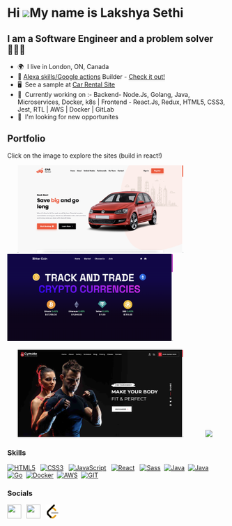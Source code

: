 Hi ![](https://user-images.githubusercontent.com/18350557/176309783-0785949b-9127-417c-8b55-ab5a4333674e.gif)My name is **Lakshya Sethi**
========================================================================================================================================

I am a Software Engineer and a problem solver 🧑🏻‍💻 
--------------------------

*   🌍  I live in London, ON, Canada
*   💬  [Alexa skills/Google actions](https://appperf.shirkalab.io/us/editor/larkish-lakshya-s-apps) Builder - [Check it out!](https://www.amazon.co.uk/Sleeping-Sounds-Relax-Study-Meditate/dp/B0795B4MG1)
*   🖥️  See a sample at <a target="_blank" rel="noreferrer" href='https://lakshyamcs16.github.io/car-rental-app/'>Car Rental Site</a>
*   🧠  Currently working on :- Backend- Node.Js, Golang, Java, Microservices, Docker, k8s | Frontend - React.Js, Redux, HTML5, CSS3, Jest, RTL | AWS | Docker | GitLab
*   👀  I'm looking for new opportunites

Portfolio
----------

Click on the image to explore the sites (build in react!)
<div style="display: flex">
 <div style="display: block">
  &nbsp; &nbsp; &nbsp; <a href="https://lakshyamcs16.github.io/car-rental-app/" target="_blank" style="cursor: pointer;"><img height="200" src="https://raw.githubusercontent.com/lakshyamcs16/lakshyamcs16/main/carental.png"/></a>
  &nbsp; &nbsp; &nbsp; &nbsp; &nbsp; &nbsp; <a target="_blank" href="https://lakshyamcs16.github.io/bitter-coin/" style="cursor: pointer;"> <img height="200" src="https://raw.githubusercontent.com/lakshyamcs16/lakshyamcs16/main/bittercoin.png"/></a>
  <br><br>
  &nbsp; &nbsp; &nbsp; <a target="_blank" href="https://lakshyamcs16.github.io/fitness2for7/" style="cursor: pointer;"><img height="200" src="https://raw.githubusercontent.com/lakshyamcs16/lakshyamcs16/main/fitness247.png"/></a>
  &nbsp; &nbsp; &nbsp; &nbsp; &nbsp; &nbsp; <a target="_blank" href="https://lakshyamcs16.github.io/ecommerce-site/" style="cursor: pointer;"><img height="200" src="https://raw.githubusercontent.com/lakshyamcs16/lakshyamcs16/main/ecommerce.png"/></a>
 </div>
</div>

### Skills
<p align="left">
<a href="https://developer.mozilla.org/en-US/docs/Glossary/HTML5" target="_blank" rel="noreferrer"><img src="https://raw.githubusercontent.com/danielcranney/readme-generator/main/public/icons/skills/html5-colored.svg" width="36" height="36" alt="HTML5" /></a> &nbsp;
<a href="https://www.w3.org/TR/CSS/#css" target="_blank" rel="noreferrer"><img src="https://raw.githubusercontent.com/danielcranney/readme-generator/main/public/icons/skills/css3-colored.svg" width="36" height="36" alt="CSS3" /></a> &nbsp;
 <a href="https://developer.mozilla.org/en-US/docs/Web/JavaScript" target="_blank" rel="noreferrer"><img src="https://raw.githubusercontent.com/danielcranney/readme-generator/main/public/icons/skills/javascript-colored.svg" width="36" height="36" alt="JavaScript" /></a> &nbsp;
<a href="https://reactjs.org/" target="_blank" rel="noreferrer"><img src="https://raw.githubusercontent.com/danielcranney/readme-generator/main/public/icons/skills/react-colored.svg" width="36" height="36" alt="React" /></a> &nbsp; <a href="https://sass-lang.com/" target="_blank" rel="noreferrer"><img src="https://raw.githubusercontent.com/danielcranney/readme-generator/main/public/icons/skills/sass-colored.svg" width="36" height="36" alt="Sass" /></a>&nbsp;
  <a href="https://java.com/" target="_blank" rel="noreferrer"><img src="https://raw.githubusercontent.com/danielcranney/readme-generator/main/public/icons/skills/java-colored.svg" width="36" height="36" alt="Java" /></a>&nbsp;
  <a href="https://www.typescriptlang.org/" target="_blank" rel="noreferrer"><img src="https://raw.githubusercontent.com/danielcranney/readme-generator/main/public/icons/skills/typescript-colored.svg" width="36" height="36" alt="Java" /></a>&nbsp;
   <a href="https://www.go.dev/" target="_blank" rel="noreferrer"><img src="https://raw.githubusercontent.com/danielcranney/readme-generator/main/public/icons/skills/go-colored.svg" width="36" height="36" alt="Go" /></a>&nbsp;
    <a href="https://www.docker.com/" target="_blank" rel="noreferrer"><img src="https://raw.githubusercontent.com/danielcranney/readme-generator/main/public/icons/skills/docker-colored.svg" width="36" height="36" alt="Docker" /></a>&nbsp;
    <a href="https://www.aws.amazon.com/" target="_blank" rel="noreferrer"><img src="https://raw.githubusercontent.com/danielcranney/readme-generator/main/public/icons/skills/aws-colored.svg" width="36" height="36" alt="AWS" /></a>&nbsp;
<a href="https://www.gitlab.com/" target="_blank" rel="noreferrer"><img src="https://raw.githubusercontent.com/danielcranney/readme-generator/main/public/icons/skills/git-colored.svg" width="36" height="36" alt="GIT" /></a>&nbsp;

### Socials
<p align="left"> <a href="https://www.linkedin.com/in/lakshyamcs16/" target="_blank" rel="noreferrer"><img src="https://raw.githubusercontent.com/danielcranney/readme-generator/main/public/icons/socials/linkedin.svg" width="32" height="32" /></a> 
 &nbsp; <a href="https://stackoverflow.com/users/2985448/lakshya" target="_blank" rel="noreferrer"><img src="https://raw.githubusercontent.com/danielcranney/readme-generator/main/public/icons/socials/stackoverflow.svg" width="32" height="32" /></a>
  &nbsp; <a href="https://leetcode.com/apooos3/" target="_blank" rel="noreferrer"><img src="https://raw.githubusercontent.com/lakshyamcs16/lakshyamcs16/4026d41179f9edc04a1b291b3eafca9fdd6ed728/leetcode.svg" width="32" height="32" /></a>
 </p>
